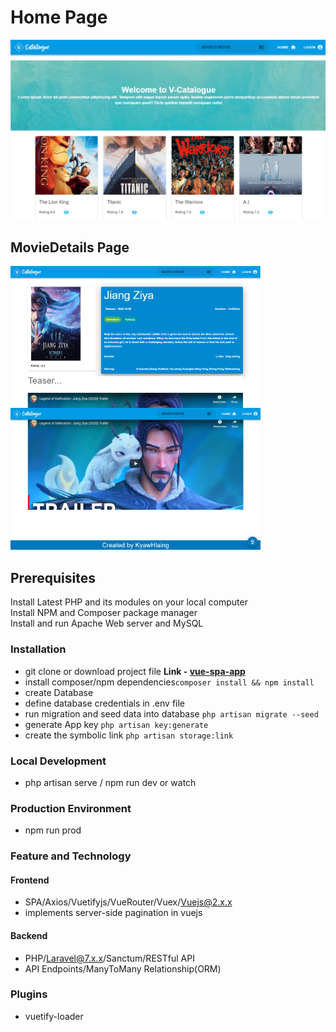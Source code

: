 <p align="center">
  <h1>Home Page</h1>
  <img width="800" height="auto" src="public/images/home_page.png">
  <h2>MovieDetails Page</h2>
  <img align="left" width="400" height="auto" src="public/images/movie_detail_top.png">
  <img  width="400" height="auto" src="public/images/movie_detail_bot.png">
</p>

## Prerequisites

Install Latest PHP and its modules on your local computer  
Install NPM and Composer package manager  
Install and run Apache Web server and MySQL

### Installation

-   git clone or download project file **Link - [vue-spa-app](https://github.com/kyawkyawhlaing/movie-library-demo.git)**
-   install composer/npm dependencies`composer install && npm install`
-   create Database
-   define database credentials in .env file
-   run migration and seed data into database `php artisan migrate --seed`
-   generate App key `php artisan key:generate`
-   create the symbolic link `php artisan storage:link`

### Local Development

-   php artisan serve / npm run dev or watch

### Production Environment

-   npm run prod

### Feature and Technology

#### Frontend

-   SPA/Axios/Vuetifyjs/VueRouter/Vuex/Vuejs@2.x.x
-   implements server-side pagination in vuejs

#### Backend

-   PHP/Laravel@7.x.x/Sanctum/RESTful API
-   API Endpoints/ManyToMany Relationship(ORM)

### Plugins

-   vuetify-loader
